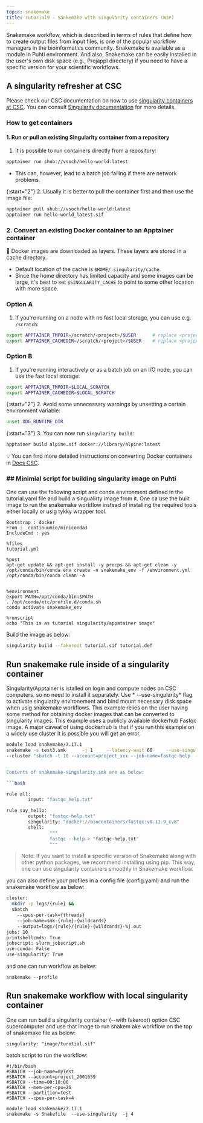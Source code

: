 ```yaml
---
topic: snakemake
title: Tutorial9 - Sankemake with singularity containers (WIP)
---
```


Snakemake workflow, which is described in terms of rules that define how to create output files from input files, is one of the popular workflow managers in the bioinformatics community. Snakemake is available as a module in Puhti environment. And also, Snakemake can be easily installed in the user's own disk space (e.g., Projappl directory) if you need to have a specific version for your scientific workflows.

## A singularity refresher at CSC
Please check our CSC documentation on how to use [singularity containers at CSC](https://docs.csc.fi/computing/containers/run-existing/). You can consult [Singularity documentation](https://docs.sylabs.io/guides/latest/user-guide/) for more details.

### How to get containers

#### 1. Run or pull an existing Singularity container from a repository

1. It is possible to run containers directly from a repository:

```bash
apptainer run shub://vsoch/hello-world:latest
```

- This can, however, lead to a batch job failing if there are network problems.

{:start="2"}
2. Usually it is better to pull the container first and then use the image file:

```bash
apptainer pull shub://vsoch/hello-world:latest
apptainer run hello-world_latest.sif
```

### 2. Convert an existing Docker container to an Apptainer container

💬 Docker images are downloaded as layers. These layers are stored in a cache directory.

- Default location of the cache is `$HOME/.singularity/cache`.
- Since the home directory has limited capacity and some images can be large, it's best to set `$SINGULARITY_CACHE` to point to some other location with more space.

### Option A

1. If you're running on a node with no fast local storage, you can use e.g. `/scratch`:

```bash
export APPTAINER_TMPDIR=/scratch/<project>/$USER      # replace <project> with your CSC project, e.g. project_2001234
export APPTAINER_CACHEDIR=/scratch/<project>/$USER    # replace <project> with your CSC project, e.g. project_2001234
```

### Option B

1. If you're running interactively or as a batch job on an I/O node, you can use the fast local storage:

```bash
export APPTAINER_TMPDIR=$LOCAL_SCRATCH
export APPTAINER_CACHEDIR=$LOCAL_SCRATCH
```

{:start="2"}
2. Avoid some unnecessary warnings by unsetting a certain environment variable:

```bash
unset XDG_RUNTIME_DIR
```

{:start="3"}
3. You can now run `singularity build`:

```bash
apptainer build alpine.sif docker://library/alpine:latest
```

💡 You can find more detailed instructions on converting Docker containers in [Docs CSC](https://docs.csc.fi/computing/containers/creating/#converting-a-docker-container).
### ## Minimial script for building singularity image on Puhti

One can use the following script and conda environment defined in the tutorial.yaml file and build a singualirty image from it. One ca use the built image to run the snakemake workflow instead of installing the required tools either locally or usig tykky wrapper tool.
```
Bootstrap : docker
From :  continuumio/miniconda3
IncludeCmd : yes

%files
tutorial.yml

%post
apt-get update && apt-get install -y procps && apt-get clean -y
/opt/conda/bin/conda env create -n snakemake_env -f /environment.yml
/opt/conda/bin/conda clean -a


%environment
export PATH=/opt/conda/bin:$PATH
. /opt/conda/etc/profile.d/conda.sh
conda activate snakemake_env

%runscript
echo "This is as tutorial singularity/appatainer image"
```
Build the image as below:

```bash
singularity build --fakeroot tutorial.sif tutorial.def 
```


## Run snakemake rule inside of a singularity container

Singularity/Apptainer is istalled on login and compute nodes on CSC computers. so no need to install it separately. Use * --use-singularity* flag to activate singularity environement and bind mount necessary disk space when usig snakemake workflows. This example relies on the user having some method for obtaining docker images that can be converted to singularity images. This example uses a publicly available dockerhub Fastqc image. A major caveat of using dockerhub is that if you run this example on a widely use cluster it is possible you will get an error.

```bash
module load snakemake/7.17.1
snakemake -s test3.smk      -j 1     --latency-wait 60     --use-singularity --singularity-args "-B /scratch/project_2001659/yetukuri/snakemake_workflow:/scratch/project_2001659/yetukuri/snakemake_workflow"   \
--cluster "sbatch -t 10 --account=project_xxx --job-name=fastqc-help  --tasks-per-node=1 --cpu


Contents of snakemake-singularity.smk are as below:

```bash

rule all:
        input: "fastqc_help.txt"

rule say_hello:
        output: "fastqc-help.txt"
        singularity: "docker://biocontainers/fastqc:v0.11.9_cv8"
        shell:
                """
                fastqc --help > "fastqc-help.txt"
                """
```

> Note: If you want to install a specific version of Snakemake along with other python packages, we recommend installing  using pip. This way, one can use
  singularity containers smoothly in Snakemake workflow.

you can also define your profiles in a config file (config.yaml) and run the snakemake workflow as below:
```bash
cluster:
  mkdir -p logs/{rule} &&
  sbatch
    --cpus-per-task={threads}
    --job-name=smk-{rule}-{wildcards}
    --output=logs/{rule}/{rule}-{wildcards}-%j.out
jobs: 10
printshellcmds: True
jobscript: slurm_jobscript.sh
use-conda: False
use-singularity: True
```
and one can run workflow as below:

```
snakemake --profile
```

##  Run snakemake workflow with local singularity container
One can run build a singularity container (--with fakeroot) option CSC supercomputer and use that image to run snakem ake workflow on the top of snakemake file as below:

```
singularity: "image/turotial.sif"

```

batch script to run the workflow:

```
#!/bin/bash
#SBATCH --job-name=myTest
#SBATCH --account=project_2001659
#SBATCH --time=00:10:00
#SBATCH --mem-per-cpu=2G
#SBATCH --partition=test
#SBATCH --cpus-per-task=4

module load snakemake/7.17.1
snakemake -s Snakefile  --use-singularity  -j 4
```

